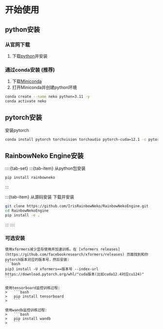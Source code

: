 # 开始使用

## python安装

### 从官网下载
1. 下载[python](https://www.python.org/downloads/)并安装

### 通过conda安装 (推荐)
1. 下载[Miniconda](https://docs.conda.io/projects/miniconda/en/latest/)
2. 打开Miniconda并创建python环境
```bash
conda create --name neko python=3.11 -y
conda activate neko
```

## pytorch安装
安装pytorch
```bash
conda install pytorch torchvision torchaudio pytorch-cuda=12.1 -c pytorch -c nvidia
```

## RainbowNeko Engine安装

::::{tab-set}
:::{tab-item} 从python包安装
```bash
pip install rainbowneko
```
:::

:::{tab-item} 从源码安装
下载并安装
```bash
git clone https://github.com/IrisRainbowNeko/RainbowNekoEngine.git
cd RainbowNekoEngine
pip install -e .
```
:::
::::

### 可选安装
````{note}
使用xformers减少显存使用并加速训练。在 [xformers releases](https://github.com/facebookresearch/xformers/releases) 页面找到和你pytorch版本对应的版本号，然后安装:
```bash
pip3 install -U xformers==版本号 --index-url https://download.pytorch.org/whl/"cuda版本(比如cuda12.4对应cu124)"
```

使用tensorboard监控训练过程:
>   ```bash
>   pip install tensorboard
>   ```

使用wandb监控训练过程:
>   ```bash
>   pip install wandb
>   ```
````
